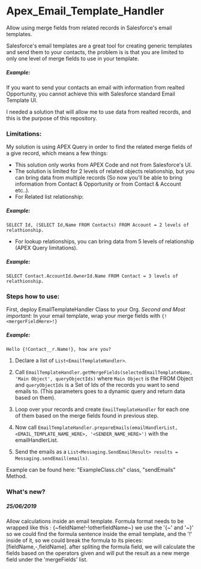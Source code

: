 # Apex_Email_Template_Handler
Allow using merge fields from related records in Salesforce's email templates.

Salesforce's email templates are a great tool for creating generic templates and send them to your contacts, the problem is is that you are limited to only one level of merge fields to use in your template.

##### Example:
If you want to send your contacts an email with information from realted Opportunity, you cannot achieve this with Salesforce standard Email Template UI.

I needed a solution that will allow me to use data from realted records, and this is the purpose of this repository.

### Limitations:
My solution is using APEX Query in order to find the related merge fields of a give record, which means a few things:

- This solution only works from APEX Code and not from Salesforce's UI.
- The solution is limited for 2 levels of related objects relationship, but you can bring data from multiple records (So now you'll be able to bring information from Contact & Opportunity or from Contact & Account etc..).
- For Related list relationship:
##### Example:
```SELECT Id, (SELECT Id,Name FROM Contacts) FROM Account = 2 levels of relathionship.```

- For lookup relationships, you can bring data from 5 levels of relationship (APEX Query limitations).
##### Example:
```SELECT Contact.AccountId.OwnerId.Name FROM Contact = 3 levels of relathionship.```


### Steps how to use:

First, deploy EmailTemplateHandler Class to your Org.
*Second and Most important:* In your email template, wrap your merge fields with ```{!<mergerFieldHere>!}```
 ##### Example:
 ```Hello {!Contact__r.Name!}, how are you?```

 1) Declare a list of ```List<EmailTemplateHandler>```.

 2) Call ```EmailTemplateHandler.getMergeFields(selectedEmailTemplateName, 'Main Object', queryObjectIds)``` where ```Main Object``` is the FROM Object and ```queryObjectIds``` is a Set of Ids of the records you want to send emails to.
 (This parameters goes to a dynamic query and return data based on them).

 3) Loop over your records and create ```EmailTemplateHandler``` for each one of them based on the merge fields found in previous step.

 4) Now call ```EmailTemplateHandler.prepareEmails(emailHandlerList, <EMAIL_TEMPLATE_NAME_HERE>, '<SENDER_NAME_HERE>')``` with the emailHandlerList.
 
 5) Send the emails as a ```List<Messaging.SendEmailResult> results = Messaging.sendEmail(emails)```.
 
 Example can be found here: "ExampleClass.cls" class, "sendEmails" Method.


 ### What's new?

 ##### 25/06/2019 
 Allow calculations inside an email template.
 Formula format needs to be wrapped like this : {~fieldName!-!otherfieldName~}
 we use the '{~' and '~}' so we could find the formula sentence inside the email template, and the '!' inside of it, so we could break the formula to its pieces: [fieldName,-,fieldName].
 after spliting the formula field, we will calculate the fields based on the operators given and will put the result as a new merge field under the 'mergeFields' list.
